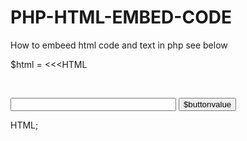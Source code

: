 # PHP-HTML-EMBED-CODE

How to embeed html code and text in php see below


$html = <<<HTML
<p><br /></p>
<form name="form" action="">
<input type="text" name="search" size="30" /> 
<input type="button" value="$buttonvalue" 
 onclick='window.location.assign(document.URL.substring(0,document.URL.indexOf("?")) + "?search=" + document.form.search.value.replace(/ /g,"%20"))' />
</form>
<!-- Please do not remove or change this link to the application's site. Others might like it too. -->

HTML;



